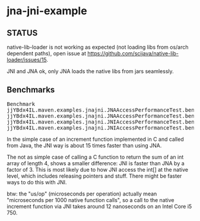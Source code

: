 # jna-jni-example
## STATUS

native-lib-loader is not working as expected (not loading libs from os/arch dependent paths),
open issue at https://github.com/scijava/native-lib-loader/issues/15.

JNI and JNA ok, only JNA loads the native libs from jars seamlessly.

## Benchmarks

<pre>
Benchmark                                                                    Mode  Cnt    Score    Error  Units
jjYBdx4IL.maven.examples.jnajni.JNAAccessPerformanceTest.benchmarkJNAArray   avgt   10  414,315 ± 21,764  us/op  - func sig: int sum(int[])
jjYBdx4IL.maven.examples.jnajni.JNAAccessPerformanceTest.benchmarkJNAIntArg  avgt   10  177,994 ±  7,442  us/op  - func sig: int inc(int)
jjYBdx4IL.maven.examples.jnajni.JNIAccessPerformanceTest.benchmarkJNIArray   avgt   10  132,665 ± 4,839  us/op   - func sig: int sum(int[])
jjYBdx4IL.maven.examples.jnajni.JNIAccessPerformanceTest.benchmarkJNIIntArg  avgt   10   12,031 ± 0,453  us/op   - func sig: int inc(int)
</pre>

In the simple case of an increment function implemented in C and called from Java, the JNI way is about 15 times faster
than using JNA.

The not as simple case of calling a C function to return the sum of an int array of length 4, shows a smaller difference:
JNI is faster than JNA by a factor of 3. This is most likely due to how JNI access the int[] at the native level, which
includes releasing pointers and stuff. There might be faster ways to do this with JNI.

btw: the "us/op" (microseconds per operation) actually mean "microseconds per 1000 native function calls", so a call
to the native increment function via JNI takes around 12 nanoseconds on an Intel Core i5 750.
